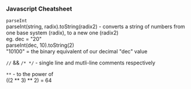 ### Javascript Cheatsheet
  
```parseInt```  <br />
parseInt(string, radix).toString(radix2) - converts a string of numbers from one base system (radix), to a new one (radix2) <br />
        eg. dec = "20" <br />
            parseInt(dec, 10).toString(2)<br />
            "10100" = the binary equivalent of our decimal "dec" value<br />


```//``` && ```/* */``` - single line and mutli-line comments respectively <br />


```**``` - to the power of <br />
((2 ** 3) ** 2) = 64 <br />
